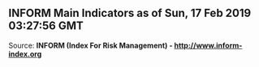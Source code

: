 ## INFORM Main Indicators as of Sun, 17 Feb 2019 03:27:56 GMT

Source: **INFORM (Index For Risk Management) - http://www.inform-index.org**